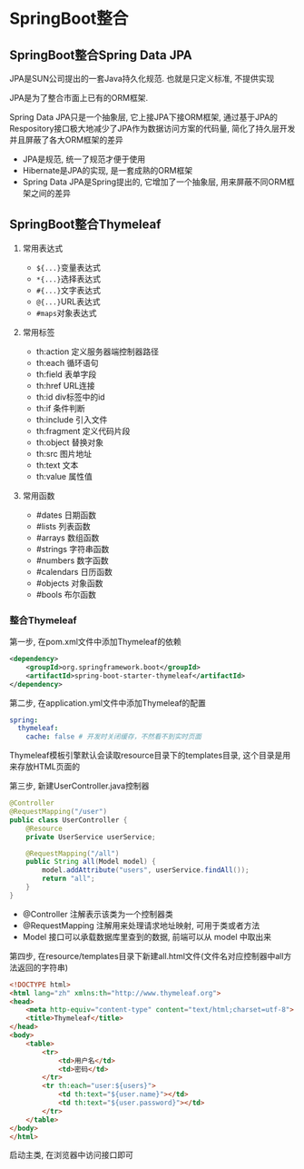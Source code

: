 # SpringBoot整合

## SpringBoot整合Spring Data JPA

JPA是SUN公司提出的一套Java持久化规范. 也就是只定义标准, 不提供实现

JPA是为了整合市面上已有的ORM框架.

Spring Data JPA只是一个抽象层, 它上接JPA下接ORM框架, 通过基于JPA的Respository接口极大地减少了JPA作为数据访问方案的代码量, 简化了持久层开发并且屏蔽了各大ORM框架的差异

- JPA是规范, 统一了规范才便于使用
- Hibernate是JPA的实现, 是一套成熟的ORM框架
- Spring Data JPA是Spring提出的, 它增加了一个抽象层, 用来屏蔽不同ORM框架之间的差异

## SpringBoot整合Thymeleaf

1. 常用表达式

   - `${...}`变量表达式
   - `*{...}`选择表达式
   - `#{...}`文字表达式
   - `@{...}`URL表达式
   - `#maps`对象表达式

2. 常用标签

   - th:action 定义服务器端控制器路径
   - th:each 循环语句
   - th:field 表单字段
   - th:href URL连接
   - th:id div标签中的id
   - th:if 条件判断
   - th:include 引入文件
   - th:fragment 定义代码片段
   - th:object 替换对象
   - th:src 图片地址
   - th:text 文本
   - th:value 属性值

3. 常用函数

    - #dates 日期函数
    - #lists 列表函数
    - #arrays 数组函数
    - #strings 字符串函数
    - #numbers 数字函数
    - #calendars 日历函数
    - #objects 对象函数
    - #bools 布尔函数

### 整合Thymeleaf

第一步, 在pom.xml文件中添加Thymeleaf的依赖

```xml
<dependency>
    <groupId>org.springframework.boot</groupId>
    <artifactId>spring-boot-starter-thymeleaf</artifactId>
</dependency>
```

第二步, 在application.yml文件中添加Thymeleaf的配置

```yml
spring:
  thymeleaf:
    cache: false # 开发时关闭缓存，不然看不到实时页面
```

Thymeleaf模板引擎默认会读取resource目录下的templates目录, 这个目录是用来存放HTML页面的

第三步, 新建UserController.java控制器

```java
@Controller
@RequestMapping("/user")
public class UserController {
    @Resource
    private UserService userService;

    @RequestMapping("/all")
    public String all(Model model) {
        model.addAttribute("users", userService.findAll());
        return "all";
    }
}
```

- @Controller 注解表示该类为一个控制器类
- @RequestMapping 注解用来处理请求地址映射, 可用于类或者方法
- Model 接口可以承载数据库里查到的数据, 前端可以从 model 中取出来

第四步, 在resource/templates目录下新建all.html文件(文件名对应控制器中all方法返回的字符串)

```html
<!DOCTYPE html>
<html lang="zh" xmlns:th="http://www.thymeleaf.org">
<head>
    <meta http-equiv="content-type" content="text/html;charset=utf-8">
    <title>Thymeleaf</title>
</head>
<body>
    <table>
        <tr>
            <td>用户名</td>
            <td>密码</td>
        </tr>
        <tr th:each="user:${users}">
            <td th:text="${user.name}"></td>
            <td th:text="${user.password}"></td>
        </tr>
    </table>
</body>
</html>
```

启动主类, 在浏览器中访问接口即可
